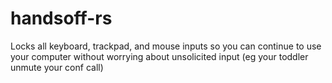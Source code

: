 # handsoff-rs
Locks all keyboard, trackpad, and mouse inputs so you can continue to use your computer without worrying about unsolicited input (eg your toddler unmute your conf call)
